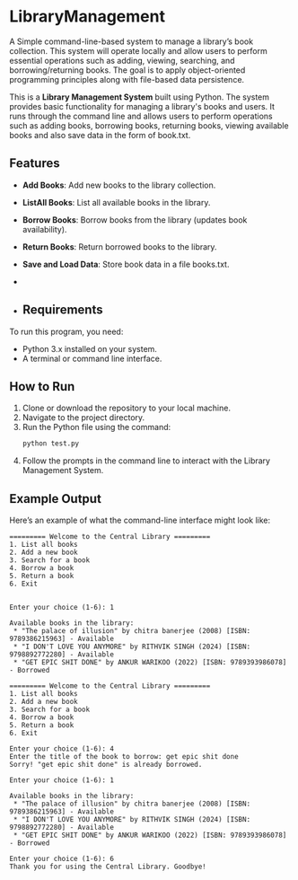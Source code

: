 # LibraryManagement
A Simple command-line-based system to manage a library’s book collection. This system will operate locally and allow users to perform essential operations such as adding, viewing, searching, and borrowing/returning books. The goal is to apply object-oriented programming principles along with file-based data persistence.

This is a **Library Management System** built using Python. The system provides basic functionality for managing a library's books and users. It runs through the command line and allows users to perform operations such as adding books, borrowing books, returning books, viewing available books and also save data in the form of book.txt.

## Features

- **Add Books**: Add new books to the library collection.
- **ListAll Books**: List all available books in the library.
- **Borrow Books**: Borrow books from the library (updates book availability).
- **Return Books**: Return borrowed books to the library.
- **Save and Load Data**: Store book data in a file books.txt.

- 
- ## Requirements
To run this program, you need:
- Python 3.x installed on your system.
- A terminal or command line interface.

## How to Run

1. Clone or download the repository to your local machine.
2. Navigate to the project directory.
3. Run the Python file using the command:
   ```bash
   python test.py
   ```
4. Follow the prompts in the command line to interact with the Library Management System.
## Example Output

Here’s an example of what the command-line interface might look like:

```
========= Welcome to the Central Library =========
1. List all books
2. Add a new book
3. Search for a book
4. Borrow a book
5. Return a book
6. Exit

        
Enter your choice (1-6): 1

Available books in the library:
 * "The palace of illusion" by chitra banerjee (2008) [ISBN: 9789386215963] - Available
 * "I DON'T LOVE YOU ANYMORE" by RITHVIK SINGH (2024) [ISBN: 9798892772280] - Available
 * "GET EPIC SHIT DONE" by ANKUR WARIKOO (2022) [ISBN: 9789393986078] - Borrowed

========= Welcome to the Central Library =========
1. List all books
2. Add a new book
3. Search for a book
4. Borrow a book
5. Return a book
6. Exit

Enter your choice (1-6): 4
Enter the title of the book to borrow: get epic shit done
Sorry! "get epic shit done" is already borrowed.

Enter your choice (1-6): 1

Available books in the library:
 * "The palace of illusion" by chitra banerjee (2008) [ISBN: 9789386215963] - Available
 * "I DON'T LOVE YOU ANYMORE" by RITHVIK SINGH (2024) [ISBN: 9798892772280] - Available
 * "GET EPIC SHIT DONE" by ANKUR WARIKOO (2022) [ISBN: 9789393986078] - Borrowed

Enter your choice (1-6): 6
Thank you for using the Central Library. Goodbye!
